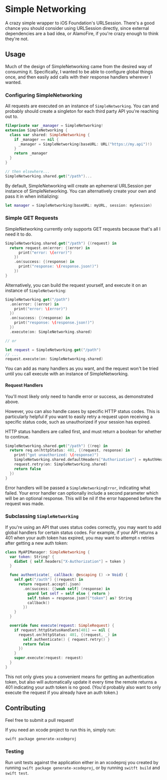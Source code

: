 #  Simple Networking

A crazy simple wrapper to iOS Foundation's URLSession.
There's a good chance you should consider using URLSession directly, since external dependencies are a bad idea,
or AlamoFire, if you're crazy enough to think they're not.

## Usage

Much of the design of SimpleNetworking came from the desired way of consuming it.
Specifically, I wanted to be able to configure global things once, and then easily add calls with their response
handlers wherever I wanted.

### Configuring SimpleNetworking

All requests are executed on an instance of `SimpleNetworking`.
You can and probably should create a singleton for each third party API you're reaching out to.

```swift
fileprivate var _manager = SimpleNetworking!
extension SimpleNetworking {
  class var shared: SimpleNetworking {
    if _manager == nil {
      _manager = SimpleNetworking(baseURL: URL("https://my.api")!)
    }
    return _manager
  }
}

// then elsewhere...
SimpleNetworking.shared.get("/path")...
```

By default, SimpleNetworking will create an ephemeral URLSession per instance of SimpleNetworking.
You can alternatively create your own and pass it in when initializing:

```swift
let manager = SimpleNetworking(baseURL: myURL, session: mySession)
```

### Simple GET Requests

SimpleNetworking currently only supports GET requests because that's all I need it to do.

```swift
SimpleNetworking.shared.get("/path") {(request) in
  return request.on(error: {(error) in
      print("error: \(error)")
    })
    .on(success: {(response) in
      print("response: \(response.json!)")
    })
}
```

Alternatively, you can build the request yourself, and execute it on an instance of `SimpleNetworking`:

```swift
SimpleNetworking.get("/path")
  .on(error: {(error) in
    print("error: \(error)")
  })
  .on(success: {(response) in
    print("response: \(response.json!)")
  })
  .execute(on: SimpleNetworking.shared)

// or

let request = SimpleNetworking.get("/path")
// ...
request.execute(on: SimpleNetworking.shared)
```

You can add as many handlers as you want, and the request won't be tried until you call execute
with an instance of SimpleNetworking.

#### Request Handlers

You'll most likely only need to handle error or success, as demonstrated above. 

However, you can also
handle cases by specific HTTP status codes. This is particularly helpful if you want to easily
retry a request upon receiving a specific status code, such as unauthorized if your session has expired.

HTTP status handlers are called first, and must return a boolean for whether to continue.

```swift
SimpleNetworking.shared.get("/path") {(req) in
  return req.on(httpStatus: 401, {(request, response) in
    print("got unauthorized: \(response)")
    SimpleNetworking.shared.defaultHeaders["Authorization"] = myAuthHeaderValue
    request.retry(on: SimpleNetworking.shared)
    return false
  })
}
```

Error handlers will be passed a `SimpleNetworkingError`, indicating what failed.
Your error handler can optionally include a second parameter which will be an optional response. This will be nil if the error happened before the request was made.

### Subclassing `SimpleNetworking`

If you're using an API that uses status codes correctly, you may want to add global handlers for certain status codes.
For example, if your API returns a 401 when your auth token has expired, you may want to attempt `n` retries
after getting a new auth token:

```swift
class MyAPIManager: SimpleNetworking {
  var token: String? {
    didSet { self.headers["X-Authorization"] = token }
  }

  func authenticate(_ callback: @escaping () -> Void) {
    self.get("/auth") {(request) in
      return request.accept(.json)
        .on(success: {[weak self] (response) in
          guard let self = self else { return }
          self.token = response.json?["token"] as? String
          callback()
        })
    }
  }

  override func execute(request: SimpleRequest) {
    if request.httpStatusHandlers[401] == nil {
      request.on(httpStatus: 401, {(request, _) in
        self.authenticate() { request.retry() }
        return false
      })
    }
    super.execute(request: request)
  }
}
```

This not only gives you a convenient means for getting an authentication token, but also will automatically
update it every time the remote returns a 401 indicating your auth token is no good.
(You'd probably also want to only execute the request if you already have an auth token.)

## Contributing

Feel free to submit a pull request!

If you need an xcode project to run this in, simply run:

```bash
swift package generate-xcodeproj
```

### Testing

Run unit tests against the application either in an xcodeproj you created by running
`swift package generate-xcodeproj`, or by running `switft build` and `swift test`.
